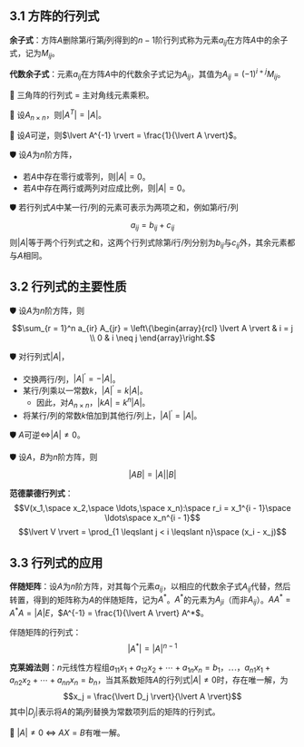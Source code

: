 ## 3.1 方阵的行列式

**余子式**：方阵$A$删除第$i$行第$j$列得到的$n - 1$阶行列式称为元素$a_{ij}$在方阵$A$中的余子式，记为$M_{ij}$。

**代数余子式**：元素$a_{ij}$在方阵$A$中的代数余子式记为$A_{ij}$，其值为$A_{ij} = (-1)^{i + j} M_{ij}$。

📍 三角阵的行列式 = 主对角线元素乘积。

🔔 设$A_{n \times n}$，则$\lvert A^T \rvert = \lvert A \rvert$。

🔔 设$A$可逆，则$\lvert A^{-1} \rvert = \frac{1}{\lvert A \rvert}$。

🛡 设$A$为$n$阶方阵，

- 若$A$中存在零行或零列，则$\lvert A \rvert = 0$。
- 若$A$中存在两行或两列对应成比例，则$\lvert A \rvert = 0$。

🛡 若行列式$A$中某一行/列的元素可表示为两项之和，例如第$i$行/列
$$a_{ij} = b_{ij} + c_{ij}$$
则$\lvert A \rvert$等于两个行列式之和，这两个行列式除第$i$行/列分别为$b_{ij}$与$c_{ij}$外，其余元素都与$A$相同。

## 3.2 行列式的主要性质

🛡 设$A$为$n$阶方阵，则
$$\sum_{r = 1}^n a_{ir} A_{jr} = \left\{\begin{array}{rcl} \lvert A \rvert & i = j \\ 0 & i \neq j \end{array}\right.$$

🛡 对行列式$\lvert A \rvert$，

- 交换两行/列，$\lvert A \rvert^\prime = - \lvert A \rvert$。
- 某行/列乘以一常数$k$，$\lvert A \rvert^\prime = k \lvert A \rvert$。
	- 因此，对$A_{n \times n}$，$\lvert k A \rvert = k^n \lvert A \rvert$。
- 将某行/列的常数$k$倍加到其他行/列上，$\lvert A \rvert^\prime = \lvert A \rvert$。

🛡 $A$可逆$\iff$$\lvert A \rvert \neq 0$。

🛡 设$A$，$B$为$n$阶方阵，则
$$\lvert A B \rvert = \lvert A \rvert \lvert B \rvert$$

**范德蒙德行列式**：
$$V(x_1,\space x_2,\space \ldots,\space x_n):\space r_i = x_1^{i - 1}\space \ldots\space x_n^{i - 1}$$
$$\lvert V \rvert = \prod_{1 \leqslant j < i \leqslant n}\space (x_i - x_j)$$

## 3.3 行列式的应用

**伴随矩阵**：设$A$为$n$阶方阵，对其每个元素$a_{ij}$，以相应的代数余子式$A_{ij}$代替，然后转置，得到的矩阵称为$A$的伴随矩阵，记为$A^*$。$A^*$的元素为$A_{ji}$（而非$A_{ij}$）。$A A^* = A^* A = \lvert A \rvert E$，$A^{-1} = \frac{1}{\lvert A \rvert} A^*$。

伴随矩阵的行列式：
$$\lvert A^* \rvert = \lvert A \rvert ^{n - 1}$$

**克莱姆法则**：$n$元线性方程组$a_{11} x_1 + a_{12} x_2 + \cdots + a_{1n} x_n = b_1$，$\cdots$，$a_{n1} x_1 + a_{n2} x_2 + \cdots + a_{nn} x_n = b_n$，当其系数矩阵$A$的行列式$\lvert A \rvert \neq 0$时，存在唯一解，为
$$x_j = \frac{\lvert D_j \rvert}{\lvert A \rvert}$$
其中$\lvert D_j \rvert$表示将$A$的第$j$列替换为常数项列后的矩阵的行列式。

📍 $\lvert A \rvert \neq 0$ $\iff$ $A X = B$有唯一解。